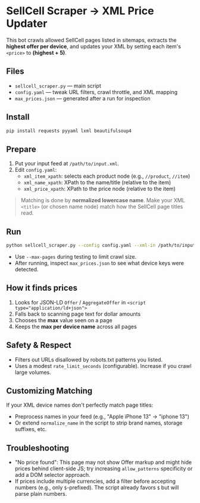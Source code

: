 # SellCell Scraper → XML Price Updater

This bot crawls allowed SellCell pages listed in sitemaps, extracts the **highest offer per device**, and updates your XML by setting each item's `<price>` to **(highest + 5)**.

## Files
- `sellcell_scraper.py` — main script
- `config.yaml` — tweak URL filters, crawl throttle, and XML mapping
- `max_prices.json` — generated after a run for inspection

## Install
```bash
pip install requests pyyaml lxml beautifulsoup4
```

## Prepare
1. Put your input feed at `/path/to/input.xml`.
2. Edit `config.yaml`:
   - `xml_item_xpath`: selects each product node (e.g., `//product`, `//item`)
   - `xml_name_xpath`: XPath to the name/title (relative to the item)
   - `xml_price_xpath`: XPath to the price node (relative to the item)

> Matching is done by **normalized lowercase name**. Make your XML `<title>` (or chosen name node) match how the SellCell page titles read.

## Run
```bash
python sellcell_scraper.py --config config.yaml --xml-in /path/to/input.xml --xml-out /path/to/output.xml --max-pages 300
```

- Use `--max-pages` during testing to limit crawl size.
- After running, inspect `max_prices.json` to see what device keys were detected.

## How it finds prices
1. Looks for JSON-LD `Offer` / `AggregateOffer` in `<script type="application/ld+json">`
2. Falls back to scanning page text for dollar amounts
3. Chooses the **max** value seen on a page
4. Keeps the **max per device name** across all pages

## Safety & Respect
- Filters out URLs disallowed by robots.txt patterns you listed.
- Uses a modest `rate_limit_seconds` (configurable). Increase if you crawl large volumes.

## Customizing Matching
If your XML device names don't perfectly match page titles:
- Preprocess names in your feed (e.g., "Apple iPhone 13" → "iphone 13")
- Or extend `normalize_name` in the script to strip brand names, storage suffixes, etc.

## Troubleshooting
- "No price found": This page may not show Offer markup and might hide prices behind client-side JS; try increasing `allow_patterns` specificity or add a DOM selector approach.
- If prices include multiple currencies, add a filter before accepting numbers (e.g., only `$`-prefixed). The script already favors `$` but will parse plain numbers.
